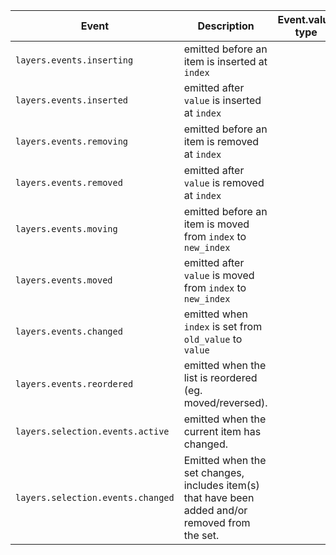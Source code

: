                                                                                                                                                                  
|  Event                              |  Description                                                                                       |  Event.value type  |
|-------------------------------------|----------------------------------------------------------------------------------------------------|--------------------|
|  `layers.events.inserting`          |  emitted before an item is inserted at ``index``                                                   |                    |
|  `layers.events.inserted`           |  emitted after ``value`` is inserted at ``index``                                                  |                    |
|  `layers.events.removing`           |  emitted before an item is removed at ``index``                                                    |                    |
|  `layers.events.removed`            |  emitted after ``value`` is removed at ``index``                                                   |                    |
|  `layers.events.moving`             |  emitted before an item is moved from ``index`` to ``new_index``                                   |                    |
|  `layers.events.moved`              |  emitted after ``value`` is moved from ``index`` to ``new_index``                                  |                    |
|  `layers.events.changed`            |  emitted when ``index`` is set from ``old_value`` to ``value``                                     |                    |
|  `layers.events.reordered`          |  emitted when the list is reordered (eg. moved/reversed).                                          |                    |
|  `layers.selection.events.active`   |  emitted when the current item has changed.                                                        |                    |
|  `layers.selection.events.changed`  |  Emitted when the set changes, includes item(s) that have been added and/or removed from the set.  |                    |
                                                                                                                                                                 